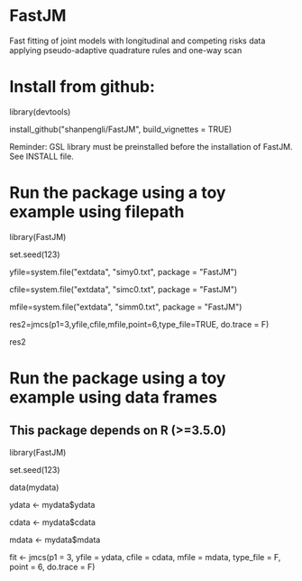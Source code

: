 # FastJM
Fast fitting of joint models with longitudinal and competing risks data applying pseudo-adaptive quadrature rules and one-way scan

# Install from github:
library(devtools)

install_github("shanpengli/FastJM", build_vignettes = TRUE)

Reminder: GSL library must be preinstalled before the installation of FastJM. See INSTALL file.

# Run the package using a toy example using filepath
library(FastJM)

set.seed(123)

yfile=system.file("extdata", "simy0.txt", package = "FastJM")

cfile=system.file("extdata", "simc0.txt", package = "FastJM")

mfile=system.file("extdata", "simm0.txt", package = "FastJM")

res2=jmcs(p1=3,yfile,cfile,mfile,point=6,type_file=TRUE, do.trace = F)

res2

# Run the package using a toy example using data frames

## This package depends on R (>=3.5.0)

library(FastJM)

set.seed(123)

data(mydata)

ydata <- mydata$ydata

cdata <- mydata$cdata

mdata <- mydata$mdata

fit <- jmcs(p1 = 3, yfile = ydata, cfile = cdata, mfile = mdata, type_file = F, point = 6, do.trace = F)

